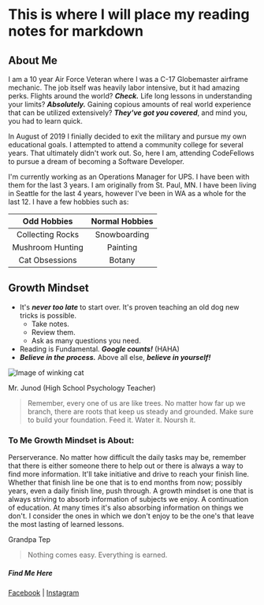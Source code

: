 # This is where I will place my reading notes for markdown


## About Me

I am a 10 year Air Force Veteran where I was a C-17 Globemaster airframe mechanic. The job itself was heavily labor intensive, but it had amazing perks. Flights around the world? ***Check.*** Life long lessons in understanding your limits? ***Absolutely.*** Gaining copious amounts of real world experience that can be utilized extensively? ***They've got you covered***, and mind you, you had to learn quick.

In August of 2019 I finially decided to exit the military and pursue my own educational goals. I attempted to attend a community college for several years. That ultimately didn't work out. So, here I am, attending CodeFellows to pursue a dream of becoming a Software Developer.

I'm currently working as an Operations Manager for UPS. I have been with them for the last 3 years. I am originally from St. Paul, MN. I have been living in Seattle for the last 4 years, however I've been in WA as a whole for the last 12.  I have a few hobbies such as:



| Odd Hobbies | Normal Hobbies |
| :---------: | :------------: |
| Collecting Rocks | Snowboarding |
| Mushroom Hunting | Painting |
| Cat Obsessions | Botany |



## Growth Mindset
- It's ***never too late*** to start over. It's proven teaching an old dog new tricks is possible.
  - Take notes.
  - Review them.
  - Ask as many questions you need.
- Reading is Fundamental. ***Google counts!*** (HAHA)
- ***Believe in the process.*** Above all else, ***believe in yourself!***



![Image of winking cat](https://media.tenor.com/images/380300aebf287514a9d2035d7bdad03a/tenor.gif)



Mr. Junod (High School Psychology Teacher)
>Remember, every one of us are like trees. No matter how far up we branch, there are roots that keep us steady and grounded. Make sure to build your foundation. Feed it. Water it. Noursh it.




### To Me Growth Mindset is About:
Perserverance. No matter how difficult the daily tasks may be, remember that there is either someone there to help out or there is always a way to find more information. It'll take initiative and drive to reach your finish line. Whether that finish line be one that is to end months from now; possibly years, even a daily finish line, push through. A growth mindset is one that is always striving to absorb information of subjects we enjoy. A continuation of education. At many times it's also absorbing information on things we don't. I consider the ones in which we don't enjoy to be the one's that leave the most lasting of learned lessons.




Grandpa Tep
>Nothing comes easy. Everything is earned.



##### Find Me Here
[Facebook](https://www.facebook.com/tray.alexzandar/) | 
[Instagram](https://www.instagram.com/trayalexzandar/)
